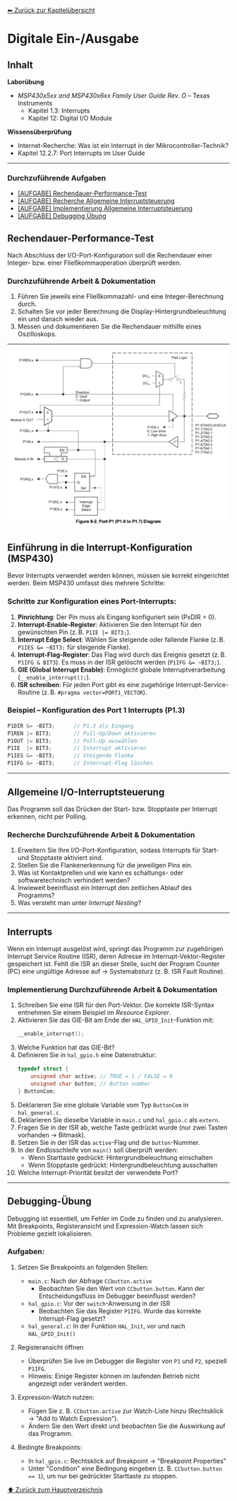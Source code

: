 [⬅ Zurück zur Kapitelübersicht](../README.md#kapitelübersicht--aufgabenstellungen)

# Digitale Ein-/Ausgabe

## Inhalt

**Laborübung**

- *MSP430x5xx and MSP430x6xx Family User Guide Rev. O* – Texas Instruments
  - Kapitel 1.3: Interrupts
  - Kapitel 12: Digital I/O Module

**Wissensüberprüfung**

- Internet-Recherche: Was ist ein Interrupt in der Mikrocontroller-Technik?
- Kapitel 12.2.7: Port Interrupts im User Guide

---
### Durchzuführende Aufgaben
- [[AUFGABE] Rechendauer-Performance-Test](#durchzuführende-arbeit--dokumentation)
- [[AUFGABE] Recherche Allgemeine Interruptsteuerung](#recherche-durchzuführende-arbeit--dokumentation)
- [[AUFGABE] Implementierung Allgemeine Interruptsteuerung](#implementierung-durchzuführende-arbeit--dokumentation)
- [[AUFGABE] Debugging Übung](#aufgaben)

## Rechendauer-Performance-Test

Nach Abschluss der I/O-Port-Konfiguration soll die Rechendauer einer Integer- bzw. einer Fließkommaoperation überprüft werden.

### Durchzuführende Arbeit & Dokumentation

1. Führen Sie jeweils eine Fließkommazahl- und eine Integer-Berechnung durch.
2. Schalten Sie vor jeder Berechnung die Display-Hintergrundbeleuchtung ein und danach wieder aus.
3. Messen und dokumentieren Sie die Rechendauer mithilfe eines Oszilloskops.

---
<p align="center">
  <img src="./media/PortOne.png" alt="Include Options">
</p>

## Einführung in die Interrupt-Konfiguration (MSP430)

Bevor Interrupts verwendet werden können, müssen sie korrekt eingerichtet werden. Beim MSP430 umfasst dies mehrere Schritte:

### Schritte zur Konfiguration eines Port-Interrupts:

1. **Pinrichtung**: Der Pin muss als Eingang konfiguriert sein (PxDIR = 0).
2. **Interrupt-Enable-Register**: Aktivieren Sie den Interrupt für den gewünschten Pin (z. B. `P1IE |= BIT3;`).
3. **Interrupt Edge Select**: Wählen Sie steigende oder fallende Flanke (z. B. `P1IES &= ~BIT3;` für steigende Flanke).
4. **Interrupt-Flag-Register**: Das Flag wird durch das Ereignis gesetzt (z. B. `P1IFG & BIT3`). Es muss in der ISR gelöscht werden (`P1IFG &= ~BIT3;`).
5. **GIE (Global Interrupt Enable)**: Ermöglicht globale Interruptverarbeitung (`__enable_interrupt();`).
6. **ISR schreiben**: Für jeden Port gibt es eine zugehörige Interrupt-Service-Routine (z. B. `#pragma vector=PORT1_VECTOR`).

### Beispiel – Konfiguration des Port 1 Interrupts (P1.3)
```c
P1DIR &= ~BIT3;      // P1.3 als Eingang
P1REN |= BIT3;       // Pull-Up/Down aktivieren
P1OUT |= BIT3;       // Pull-Up auswählen
P1IE  |= BIT3;       // Interrupt aktivieren
P1IES &= ~BIT3;      // Steigende Flanke
P1IFG &= ~BIT3;      // Interrupt-Flag löschen
```
---

## Allgemeine I/O-Interruptsteuerung

Das Programm soll das Drücken der Start- bzw. Stopptaste per Interrupt erkennen, nicht per Polling.

### Recherche Durchzuführende Arbeit & Dokumentation

1. Erweitern Sie Ihre I/O-Port-Konfiguration, sodass Interrupts für Start- und Stopptaste aktiviert sind.
2. Stellen Sie die Flankenerkennung für die jeweiligen Pins ein.
3. Was ist Kontaktprellen und wie kann es schaltungs- oder softwaretechnisch verhindert werden?
4. Inwieweit beeinflusst ein Interrupt den zeitlichen Ablauf des Programms?
5. Was versteht man unter *Interrupt Nesting*?

---

## Interrupts

Wenn ein Interrupt ausgelöst wird, springt das Programm zur zugehörigen Interrupt Service Routine (ISR), deren Adresse im Interrupt-Vektor-Register gespeichert ist. Fehlt die ISR an dieser Stelle, sucht der Program Counter (PC) eine ungültige Adresse auf → Systemabsturz (z. B. ISR Fault Routine).

### Implementierung Durchzuführende Arbeit & Dokumentation

1. Schreiben Sie eine ISR für den Port-Vektor. Die korrekte ISR-Syntax entnehmen Sie einem Beispiel im *Resource Explorer*.
2. Aktivieren Sie das GIE-Bit am Ende der `HAL_GPIO_Init`-Funktion mit:
   ```c
   __enable_interrupt();
   ```
3. Welche Funktion hat das GIE-Bit?
4. Definieren Sie in `hal_gpio.h` eine Datenstruktur:
   ```c
   typedef struct {
       unsigned char active; // TRUE = 1 / FALSE = 0
       unsigned char button; // Button number
   } ButtonCom;
   ```
5. Deklarieren Sie eine globale Variable vom Typ `ButtonCom` in `hal_general.c`.
6. Deklarieren Sie dieselbe Variable in `main.c` und `hal_gpio.c` als `extern`.
7. Fragen Sie in der ISR ab, welche Taste gedrückt wurde (nur zwei Tasten vorhanden → Bitmask).
8. Setzen Sie in der ISR das `active`-Flag und die `button`-Nummer.
9. In der Endlosschleife von `main()` soll überprüft werden:
   - Wenn Starttaste gedrückt: Hintergrundbeleuchtung einschalten
   - Wenn Stopptaste gedrückt: Hintergrundbeleuchtung ausschalten
10. Welche Interrupt-Priorität besitzt der verwendete Port?

---

## Debugging-Übung

Debugging ist essentiell, um Fehler im Code zu finden und zu analysieren. Mit Breakpoints, Registeransicht und Expression-Watch lassen sich Probleme gezielt lokalisieren.

### Aufgaben:

1. Setzen Sie Breakpoints an folgenden Stellen:
   - `main.c`: Nach der Abfrage `CCbutton.active`
     - Beobachten Sie den Wert von `CCbutton.button`. Kann der Entscheidungsfluss im Debugger beeinflusst werden?
   - `hal_gpio.c`: Vor der `switch`-Anweisung in der ISR
     - Beobachten Sie das Register `P1IFG`. Wurde das korrekte Interrupt-Flag gesetzt?
   - `hal_general.c`: In der Funktion `HAL_Init`, vor und nach `HAL_GPIO_Init()`

2. Registeransicht öffnen
   - Überprüfen Sie live im Debugger die Register von `P1` und `P2`, speziell `P1IFG`.
   - Hinweis: Einige Register können im laufenden Betrieb nicht angezeigt oder verändert werden.

3. Expression-Watch nutzen:
   - Fügen Sie z. B. `CCbutton.active` zur Watch-Liste hinzu (Rechtsklick → "Add to Watch Expression").
   - Ändern Sie den Wert direkt und beobachten Sie die Auswirkung auf das Programm.

4. Bedingte Breakpoints:
   - In `hal_gpio.c`: Rechtsklick auf Breakpoint → "Breakpoint Properties"
   - Unter "Condition" eine Bedingung eingeben (z. B. `CCbutton.button == 1`), um nur bei gedrückter Starttaste zu stoppen.

[⬆ Zurück zum Hauptverzeichnis](../README.md#kapitelübersicht--aufgabenstellungen)

